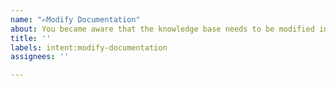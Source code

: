 ```yaml
---
name: "✍️Modify Documentation"
about: You became aware that the knowledge base needs to be modified in some way
title: ''
labels: intent:modify-documentation
assignees: ''

---
```



